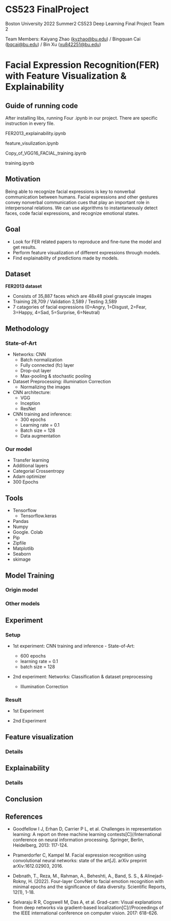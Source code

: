# CS523 FinalProject

Boston University 2022 Summer2 CS523 Deep Learning Final Project Team 2

Team Members: Kaiyang Zhao (kyzhao@bu.edu) / Bingquan Cai (bqcai@bu.edu) / Bin Xu (xu842251@bu.edu)

# Facial Expression Recognition(FER) with Feature Visualization & Explainability

## Guide of running code

After installing libs, running Four .ipynb in our project. There are specific instruction in every file.

FER2013_explainability.ipynb

feature_visulization.ipynb

Copy_of_VGG16_FACIAL_training.ipynb

training.ipynb

## Motivation

Being able to recognize facial expressions is key to nonverbal communication between humans. Facial expressions and other gestures convey nonverbal communication cues that play an important role in interpersonal relations. We can use algorithms to instantaneously detect faces, code facial expressions, and recognize emotional states.

## Goal

- Look for FER related papers to reproduce and fine-tune the model and get results.
- Perform feature visualization of different expressions through models.
- Find explainability of predictions made by models.

## Dataset

**FER2013 dataset**
- Consists of 35,887 faces which are 48x48 pixel grayscale images
- Training 28,709 / Validation 3,589 / Testing 3,589
- 7 catagories of facial expressions (0=Angry, 1=Disgust, 2=Fear, 3=Happy, 4=Sad, 5=Surprise, 6=Neutral)

## Methodology

### State-of-Art
- Networks: CNN
  - Batch normalization
  - Fully connected (fc) layer
  - Drop-out layer 
  - Max-pooling & stochastic pooling
- Dataset Preprocessing: illumination Correction
  - Normalizing the images
- CNN architecture: 
  - VGG
  - Inception
  - ResNet 
- CNN training and inference: 
  - 300 epochs
  - Learning rate = 0.1
  - Batch size = 128
  - Data augmentation

### Our model
- Transfer learning
- Additional layers
- Categorial Crossentropy
- Adam optimizer
- 300 Epochs

## Tools
- Tensorflow
  - Tensorflow.keras
- Pandas
- Numpy
- Google. Colab
- Pip 
- Zipfile
- Matplotlib
- Seaborn
- skimage

## Model Training

### Origin model

### Other models

## Experiment

### Setup

- 1st experiment: CNN training and inference - State-of-Art: 
  - 600 epochs
  - learning rate = 0.1
  - batch size = 128

- 2nd experiment: Networks: Classification & dataset preprocessing
  - Illumination Correction


### Result
- 1st Experiment

- 2nd Experiment

## Feature visualization

### Details

## Explainability

### Details

## Conclusion

## References

- Goodfellow I J, Erhan D, Carrier P L, et al. Challenges in representation learning: A report on three machine learning contests[C]//International conference on neural information processing. Springer, Berlin, Heidelberg, 2013: 117-124.

- Pramerdorfer C, Kampel M. Facial expression recognition using convolutional neural networks: state of the art[J]. arXiv preprint arXiv:1612.02903, 2016.

- Debnath, T., Reza, M., Rahman, A., Beheshti, A., Band, S. S., & Alinejad-Rokny, H. (2022). Four-layer ConvNet to facial emotion recognition with minimal epochs and the significance of data diversity. Scientific Reports, 12(1), 1-18.

- Selvaraju R R, Cogswell M, Das A, et al. Grad-cam: Visual explanations from deep networks via gradient-based localization[C]//Proceedings of the IEEE international conference on computer vision. 2017: 618-626.
